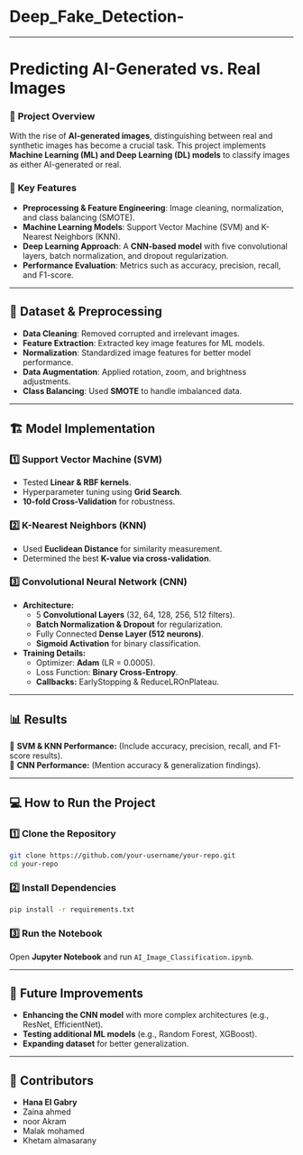 # Deep_Fake_Detection-


---

# **Predicting AI-Generated vs. Real Images**  

### 📌 **Project Overview**  
With the rise of **AI-generated images**, distinguishing between real and synthetic images has become a crucial task. This project implements **Machine Learning (ML) and Deep Learning (DL) models** to classify images as either AI-generated or real.  

### 🚀 **Key Features**  
- **Preprocessing & Feature Engineering**: Image cleaning, normalization, and class balancing (SMOTE).  
- **Machine Learning Models**: Support Vector Machine (SVM) and K-Nearest Neighbors (KNN).  
- **Deep Learning Approach**: A **CNN-based model** with five convolutional layers, batch normalization, and dropout regularization.  
- **Performance Evaluation**: Metrics such as accuracy, precision, recall, and F1-score.  

---

## 📂 **Dataset & Preprocessing**  
- **Data Cleaning**: Removed corrupted and irrelevant images.  
- **Feature Extraction**: Extracted key image features for ML models.  
- **Normalization**: Standardized image features for better model performance.  
- **Data Augmentation**: Applied rotation, zoom, and brightness adjustments.  
- **Class Balancing**: Used **SMOTE** to handle imbalanced data.  

---

## 🏗 **Model Implementation**  
### **1️⃣ Support Vector Machine (SVM)**  
- Tested **Linear & RBF kernels**.  
- Hyperparameter tuning using **Grid Search**.  
- **10-fold Cross-Validation** for robustness.  

### **2️⃣ K-Nearest Neighbors (KNN)**  
- Used **Euclidean Distance** for similarity measurement.  
- Determined the best **K-value via cross-validation**.  

### **3️⃣ Convolutional Neural Network (CNN)**  
- **Architecture:**  
  - 5 **Convolutional Layers** (32, 64, 128, 256, 512 filters).  
  - **Batch Normalization & Dropout** for regularization.  
  - Fully Connected **Dense Layer (512 neurons)**.  
  - **Sigmoid Activation** for binary classification.  
- **Training Details:**  
  - Optimizer: **Adam** (LR = 0.0005).  
  - Loss Function: **Binary Cross-Entropy**.  
  - **Callbacks:** EarlyStopping & ReduceLROnPlateau.  

---

## 📊 **Results**  
🔹 **SVM & KNN Performance:** (Include accuracy, precision, recall, and F1-score results).  
🔹 **CNN Performance:** (Mention accuracy & generalization findings).  

---

## 💻 **How to Run the Project**  
### **1️⃣ Clone the Repository**  
```bash
git clone https://github.com/your-username/your-repo.git
cd your-repo
```
### **2️⃣ Install Dependencies**  
```bash
pip install -r requirements.txt
```
### **3️⃣ Run the Notebook**  
Open **Jupyter Notebook** and run `AI_Image_Classification.ipynb`.  

---

## 🎯 **Future Improvements**  
- **Enhancing the CNN model** with more complex architectures (e.g., ResNet, EfficientNet).  
- **Testing additional ML models** (e.g., Random Forest, XGBoost).  
- **Expanding dataset** for better generalization.  

---

## 🤝 **Contributors**  
- **Hana El Gabry**  
- Zaina ahmed
- noor Akram
- Malak mohamed
- Khetam almasarany  

